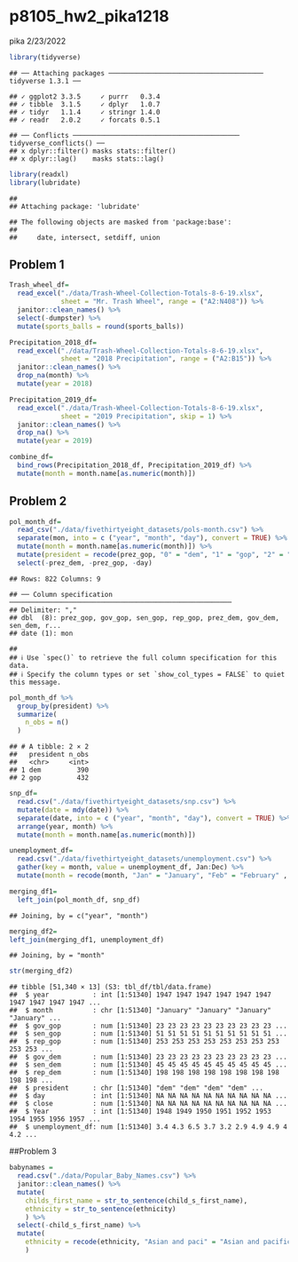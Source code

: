 p8105\_hw2\_pika1218
================
pika
2/23/2022

``` r
library(tidyverse)
```

    ## ── Attaching packages ─────────────────────────────────────── tidyverse 1.3.1 ──

    ## ✓ ggplot2 3.3.5     ✓ purrr   0.3.4
    ## ✓ tibble  3.1.5     ✓ dplyr   1.0.7
    ## ✓ tidyr   1.1.4     ✓ stringr 1.4.0
    ## ✓ readr   2.0.2     ✓ forcats 0.5.1

    ## ── Conflicts ────────────────────────────────────────── tidyverse_conflicts() ──
    ## x dplyr::filter() masks stats::filter()
    ## x dplyr::lag()    masks stats::lag()

``` r
library(readxl)
library(lubridate)
```

    ## 
    ## Attaching package: 'lubridate'

    ## The following objects are masked from 'package:base':
    ## 
    ##     date, intersect, setdiff, union

## Problem 1

``` r
Trash_wheel_df=
  read_excel("./data/Trash-Wheel-Collection-Totals-8-6-19.xlsx", 
             sheet = "Mr. Trash Wheel", range = ("A2:N408")) %>% 
  janitor::clean_names() %>% 
  select(-dumpster) %>% 
  mutate(sports_balls = round(sports_balls)) 
```

``` r
Precipitation_2018_df=
  read_excel("./data/Trash-Wheel-Collection-Totals-8-6-19.xlsx", 
             sheet = "2018 Precipitation", range = ("A2:B15")) %>% 
  janitor::clean_names() %>% 
  drop_na(month) %>% 
  mutate(year = 2018)

Precipitation_2019_df=
  read_excel("./data/Trash-Wheel-Collection-Totals-8-6-19.xlsx", 
             sheet = "2019 Precipitation", skip = 1) %>% 
  janitor::clean_names() %>% 
  drop_na() %>% 
  mutate(year = 2019)

combine_df= 
  bind_rows(Precipitation_2018_df, Precipitation_2019_df) %>% 
  mutate(month = month.name[as.numeric(month)])
```

## Problem 2

``` r
pol_month_df=
  read_csv("./data/fivethirtyeight_datasets/pols-month.csv") %>% 
  separate(mon, into = c ("year", "month", "day"), convert = TRUE) %>% 
  mutate(month = month.name[as.numeric(month)]) %>% 
  mutate(president = recode(prez_gop, "0" = "dem", "1" = "gop", "2" = "gop")) %>% 
  select(-prez_dem, -prez_gop, -day)
```

    ## Rows: 822 Columns: 9

    ## ── Column specification ────────────────────────────────────────────────────────
    ## Delimiter: ","
    ## dbl  (8): prez_gop, gov_gop, sen_gop, rep_gop, prez_dem, gov_dem, sen_dem, r...
    ## date (1): mon

    ## 
    ## ℹ Use `spec()` to retrieve the full column specification for this data.
    ## ℹ Specify the column types or set `show_col_types = FALSE` to quiet this message.

``` r
pol_month_df %>% 
  group_by(president) %>% 
  summarize(
    n_obs = n()
  )
```

    ## # A tibble: 2 × 2
    ##   president n_obs
    ##   <chr>     <int>
    ## 1 dem         390
    ## 2 gop         432

``` r
snp_df=
  read.csv("./data/fivethirtyeight_datasets/snp.csv") %>% 
  mutate(date = mdy(date)) %>% 
  separate(date, into = c ("year", "month", "day"), convert = TRUE) %>% 
  arrange(year, month) %>% 
  mutate(month = month.name[as.numeric(month)])
```

``` r
unemployment_df=
  read.csv("./data/fivethirtyeight_datasets/unemployment.csv") %>% 
  gather(key = month, value = unemployment_df, Jan:Dec) %>% 
  mutate(month = recode(month, "Jan" = "January", "Feb" = "February" , "Mar" = "March", "Apr" = "April", "May" = "May", "Jun" = "June", "Jul" = "July", "Aug" = "Auguest", "Sep" = "September", "Oct" = "October", "Nov" = "November", "Dec" = "December"))
```

``` r
merging_df1=
  left_join(pol_month_df, snp_df) 
```

    ## Joining, by = c("year", "month")

``` r
merging_df2=  
left_join(merging_df1, unemployment_df)
```

    ## Joining, by = "month"

``` r
str(merging_df2)
```

    ## tibble [51,340 × 13] (S3: tbl_df/tbl/data.frame)
    ##  $ year           : int [1:51340] 1947 1947 1947 1947 1947 1947 1947 1947 1947 1947 ...
    ##  $ month          : chr [1:51340] "January" "January" "January" "January" ...
    ##  $ gov_gop        : num [1:51340] 23 23 23 23 23 23 23 23 23 23 ...
    ##  $ sen_gop        : num [1:51340] 51 51 51 51 51 51 51 51 51 51 ...
    ##  $ rep_gop        : num [1:51340] 253 253 253 253 253 253 253 253 253 253 ...
    ##  $ gov_dem        : num [1:51340] 23 23 23 23 23 23 23 23 23 23 ...
    ##  $ sen_dem        : num [1:51340] 45 45 45 45 45 45 45 45 45 45 ...
    ##  $ rep_dem        : num [1:51340] 198 198 198 198 198 198 198 198 198 198 ...
    ##  $ president      : chr [1:51340] "dem" "dem" "dem" "dem" ...
    ##  $ day            : int [1:51340] NA NA NA NA NA NA NA NA NA NA ...
    ##  $ close          : num [1:51340] NA NA NA NA NA NA NA NA NA NA ...
    ##  $ Year           : int [1:51340] 1948 1949 1950 1951 1952 1953 1954 1955 1956 1957 ...
    ##  $ unemployment_df: num [1:51340] 3.4 4.3 6.5 3.7 3.2 2.9 4.9 4.9 4 4.2 ...

\#\#Problem 3

``` r
babynames =
  read.csv("./data/Popular_Baby_Names.csv") %>% 
  janitor::clean_names() %>% 
  mutate(
    childs_first_name = str_to_sentence(child_s_first_name),
    ethnicity = str_to_sentence(ethnicity)
    ) %>% 
  select(-child_s_first_name) %>% 
  mutate(
    ethnicity = recode(ethnicity, "Asian and paci" = "Asian and pacific islander", "Black non hisp" = "Black non hispanic" , "White non hisp" = "White non hispanic")
    )
```
